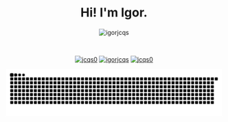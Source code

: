 <h1 align="center">Hi! I'm Igor.</h1>
<div align="center">
  
<p><img align="center" src="https://github-readme-stats.vercel.app/api/top-langs?username=igorjcqs&show_icons=true&&theme=vue-dark&layout=compact" alt="igorjcqs" /></p>

</br>

<p align="center">
<a href="https://twitter.com/jcqs0" target="blank"><img align="center" src="https://raw.githubusercontent.com/rahuldkjain/github-profile-readme-generator/master/src/images/icons/Social/twitter.svg" alt="jcqs0" height="30" width="40" /></a>
<a href="https://linkedin.com/in/igorjcqs" target="blank"><img align="center" src="https://raw.githubusercontent.com/rahuldkjain/github-profile-readme-generator/master/src/images/icons/Social/linked-in-alt.svg" alt="igorjcqs" height="30" width="40" /></a>
<a href="https://instagram.com/jcqs0" target="blank"><img align="center" src="https://raw.githubusercontent.com/rahuldkjain/github-profile-readme-generator/master/src/images/icons/Social/instagram.svg" alt="jcqs0" height="30" width="40" /></a>
</p>

![Snake animation](https://github.com/igorjcqs/igorjcqs/blob/output/github-contribution-grid-snake.svg)
</div>
